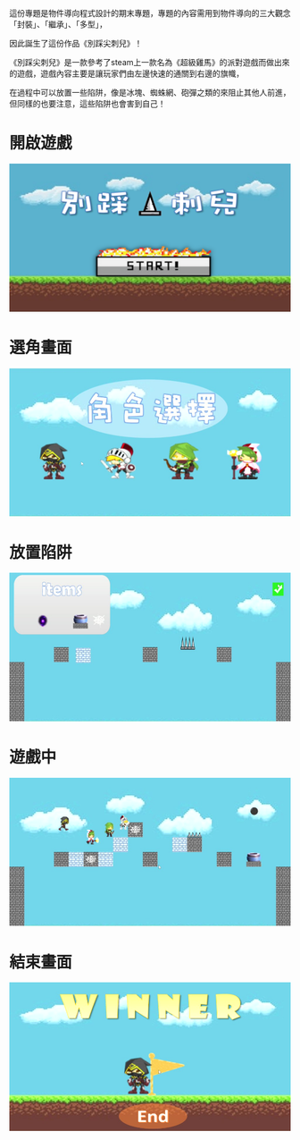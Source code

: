 這份專題是物件導向程式設計的期末專題，專題的內容需用到物件導向的三大觀念「封裝」、「繼承」、「多型」，

因此誕生了這份作品《別踩尖刺兒》！

《別踩尖刺兒》是一款參考了steam上一款名為《超級雞馬》的派對遊戲而做出來的遊戲，遊戲內容主要是讓玩家們由左邊快速的通關到右邊的旗幟，

在過程中可以放置一些陷阱，像是冰塊、蜘蛛網、砲彈之類的來阻止其他人前進，但同樣的也要注意，這些陷阱也會害到自己！

# 開啟遊戲
![GITHUB](https://github.com/czsczsczs2/oop_project/blob/master/OOP_Photo/interface.png)


# 選角畫面
![GITHUB](https://github.com/czsczsczs2/oop_project/blob/master/OOP_Photo/md_images/select.jpg)


# 放置陷阱
![GITHUB](https://github.com/czsczsczs2/oop_project/blob/master/OOP_Photo/md_images/trap.jpg)


# 遊戲中
![GITHUB](https://github.com/czsczsczs2/oop_project/blob/master/OOP_Photo/md_images/gaming.jpg)


# 結束畫面
![GITHUB](https://github.com/czsczsczs2/oop_project/blob/master/OOP_Photo/md_images/victory.jpg)
